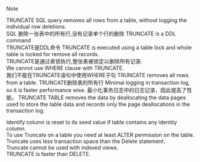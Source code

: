 
> [!NOTE]
> TRUNCATE 
  SQL query removes all rows from a table, without logging the individual row deletions.    
  SQL 删除一张表中的所有行,没有记录单个行的删除
  TRUNCATE is a DDL command   
  TRUNCATE是DDL命令
  TRUNCATE is executed using a table lock and whole table is locked for remove all records.   
  TRUNCATE是通过表锁执行,整张表被锁定以删除所有记录.    
  We cannot use WHERE clause with TRUNCATE.   
  我们不能在TRUNCATE语句中使用WHERE子句
  TRUNCATE removes all rows from a table.
  TRUNCATE删除表的所有行
  Minimal logging in transaction log, so it is faster performance wise. 
  最小化事务日志中的日志记录，因此提高了性能。
  TRUNCATE TABLE removes the data by deallocating the data pages used to store the table data and
  records only the page deallocations in the transaction log.   
  
  Identify column is reset to its seed value if table contains any identity column.   
  To use Truncate on a table you need at least ALTER permission on the table.   
  Truncate uses less transaction space than the Delete statement.   
  Truncate cannot be used with indexed views.   
  TRUNCATE is faster than DELETE.   
